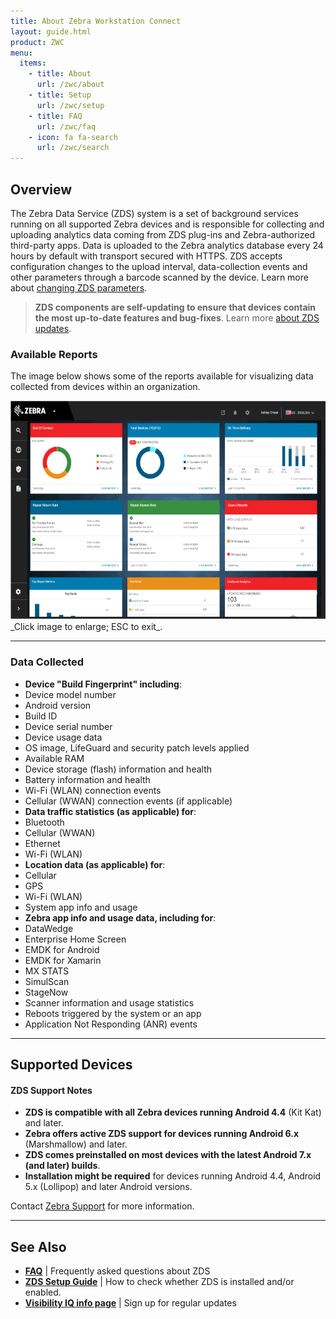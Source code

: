 ```yaml
---
title: About Zebra Workstation Connect
layout: guide.html
product: ZWC
menu:
  items:
    - title: About
      url: /zwc/about
    - title: Setup
      url: /zwc/setup
    - title: FAQ
      url: /zwc/faq
    - icon: fa fa-search
      url: /zwc/search
---
```

<a id="system_config"></a>
## Overview

The Zebra Data Service (ZDS) system is a set of background services running on all supported Zebra devices and is responsible for collecting and uploading analytics data coming from ZDS plug-ins and Zebra-authorized third-party apps. Data is uploaded to the Zebra analytics database every 24 hours by default with transport secured with HTTPS. ZDS accepts configuration changes to the upload interval, data-collection events and other parameters through a barcode scanned by the device. Learn more about [changing ZDS parameters](../faq/#qcananyzdsparameterscanbechanged). 

> **ZDS components are self-updating to ensure that devices contain the most up-to-date features and bug-fixes**. Learn more [about ZDS updates](../faq/#qwhatisthesizeofthezdsupdatedownload).

### Available Reports
The image below shows some of the reports available for visualizing data collected from devices within an organization. 

<img alt="image" style="height:350px" src="VisibilityIQ_dashboard.png"/>
_Click image to enlarge; ESC to exit_. 
<br>

-----
<a id="clock_config"></a>
### Data Collected

* **Device "Build Fingerprint" including**:
 * Device model number
 * Android version
 * Build ID
* Device serial number
* Device usage data 
* OS image, LifeGuard and security patch levels applied
* Available RAM
* Device storage (flash) information and health 
* Battery information and health
* Wi-Fi (WLAN) connection events
* Cellular (WWAN) connection events (if applicable)
* **Data traffic statistics (as applicable) for**: 
 * Bluetooth
 * Cellular (WWAN)
 * Ethernet
 * Wi-Fi (WLAN)
* **Location data (as applicable) for**: 
 * Cellular 
 * GPS
 * Wi-Fi (WLAN)
* System app info and usage
* **Zebra app info and usage data, including for**:  
 * DataWedge
 * Enterprise Home Screen
 * EMDK for Android 
 * EMDK for Xamarin
 * MX STATS
 * SimulScan
 * StageNow
* Scanner information and usage statistics
* Reboots triggered by the system or an app
* Application Not Responding (ANR) events

-----
<!-- 
## What's New in v2.0


### Device Support

### New Features

-----

## Version History

### Added in v1.0

-----
 -->
## Supported Devices

#### ZDS Support Notes

* **ZDS is compatible with all Zebra devices running Android 4.4** (Kit Kat) and later. 
* **Zebra offers active ZDS support for devices running Android 6.x** (Marshmallow) and later. 
* **ZDS comes preinstalled on most devices with the latest Android 7.x (and later) builds**. 
* **Installation might be required** for devices running Android 4.4, Android 5.x (Lollipop) and later Android versions.

Contact [Zebra Support](https://www.zebra.com/us/en/about-zebra/contact-zebra/contact-tech-support.html) for more information.

<!-- 10/6/20 matrix removed at request of engineering (TUT-44574)
<img alt="image" style="height:650px" src="zds_20_supported_devices.png"/>
_Click image to enlarge; ESC to exit_. 
<br>
 -->
-----

## See Also

* **[FAQ](../faq)** | Frequently asked questions about ZDS
* **[ZDS Setup Guide](../setup)** | How to check whether ZDS is installed and/or enabled.
* **[Visibility IQ info page](https://www.zebra.com/us/en/blog/posts/2019/zebra-operational-visibility-services-is-now-visibilityiq-foresight.html)** | Sign up for regular updates

<!-- 
menu:
  items:
    - title: About
      url: /oemconfig/9-3/about
    - title: Setup
      url: /oemconfig/9-3/setup
    - title: FAQs
      url: /oemconfig/9-3/faq
    - title: Managed Configurations
      url: /oemconfig/9-3/mc
    - icon: fa fa-search
      url: /oemconfig/9-3/search -->